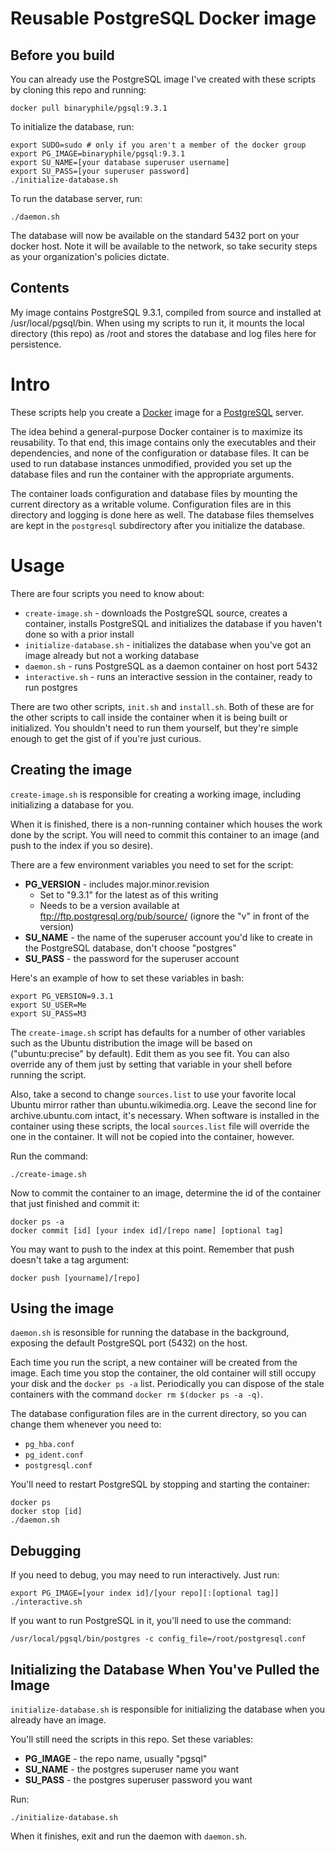 # Reusable PostgreSQL Docker image

## Before you build

You can already use the PostgreSQL image I've created with these scripts
by cloning this repo and running:

    docker pull binaryphile/pgsql:9.3.1

To initialize the database, run:

    export SUDO=sudo # only if you aren't a member of the docker group
    export PG_IMAGE=binaryphile/pgsql:9.3.1
    export SU_NAME=[your database superuser username]
    export SU_PASS=[your superuser password]
    ./initialize-database.sh

To run the database server, run:

    ./daemon.sh

The database will now be available on the standard 5432 port on your
docker host.  Note it will be available to the network, so take security
steps as your organization's policies dictate.

## Contents

My image contains PostgreSQL 9.3.1, compiled from source and installed
at /usr/local/pgsql/bin.  When using my scripts to run it, it mounts the
local directory (this repo) as /root and stores the database and log
files here for persistence.

# Intro

These scripts help you create a [Docker] image for a [PostgreSQL]
server.

The idea behind a general-purpose Docker container is to maximize its
reusability.  To that end, this image contains only the executables and
their dependencies, and none of the configuration or database files.  It
can be used to run database instances unmodified, provided you set up
the database files and run the container with the appropriate arguments.

The container loads configuration and database files by mounting the
current directory as a writable volume.  Configuration files are in this
directory and logging is done here as well.  The database files
themselves are kept in the `postgresql` subdirectory after you
initialize the database.

# Usage

There are four scripts you need to know about:

- `create-image.sh` - downloads the PostgreSQL source, creates a
container, installs PostgreSQL and initializes the database if you
haven't done so with a prior install
- `initialize-database.sh` - initializes the database when you've got an
image already but not a working database
- `daemon.sh` - runs PostgreSQL as a daemon container on host port 5432
- `interactive.sh` - runs an interactive session in the container, ready
to run postgres

There are two other scripts, `init.sh` and `install.sh`.  Both of these
are for the other scripts to call inside the container when it is being
built or initialized.  You shouldn't need to run them yourself, but
they're simple enough to get the gist of if you're just curious.

## Creating the image

`create-image.sh` is responsible for creating a working image, including
initializing a database for you.

When it is finished, there is a non-running container which houses the
work done by the script.  You will need to commit this container to an
image (and push to the index if you so desire).

There are a few environment variables you need to set for the script:

- **PG_VERSION** - includes major.minor.revision
  - Set to "9.3.1" for the latest as of this writing
  - Needs to be a version available at
  ftp://ftp.postgresql.org/pub/source/ (ignore the "v" in front of the
  version)
- **SU_NAME** - the name of the superuser account you'd like to create
in the PostgreSQL database, don't choose "postgres"
- **SU_PASS** - the password for the superuser account

Here's an example of how to set these variables in bash:

    export PG_VERSION=9.3.1
    export SU_USER=Me
    export SU_PASS=M3

The `create-image.sh` script has defaults for a number of other
variables such as the Ubuntu distribution the image will be based on
("ubuntu:precise" by default).  Edit them as you see fit.  You can also
override any of them just by setting that variable in your shell before
running the script.

Also, take a second to change `sources.list` to use your favorite local
Ubuntu mirror rather than ubuntu.wikimedia.org.  Leave the second line
for archive.ubuntu.com intact, it's necessary.  When software is
installed in the container using these scripts, the local `sources.list`
file will override the one in the container.  It will not be copied into
the container, however.

Run the command:

    ./create-image.sh

Now to commit the container to an image, determine the id of the
container that just finished and commit it:

    docker ps -a
    docker commit [id] [your index id]/[repo name] [optional tag]

You may want to push to the index at this point.  Remember that push
doesn't take a tag argument:

    docker push [yourname]/[repo]

## Using the image

`daemon.sh` is resonsible for running the database in the background,
exposing the default PostgreSQL port (5432) on the host.

Each time you run the script, a new container will be created from the
image.  Each time you stop the container, the old container will still
occupy your disk and the `docker ps -a` list.  Periodically you can
dispose of the stale containers with the command `docker rm $(docker ps
-a -q)`.

The database configuration files are in the current directory, so you
can change them whenever you need to:

- `pg_hba.conf`
- `pg_ident.conf`
- `postgresql.conf`

You'll need to restart PostgreSQL by stopping and starting the
container:

    docker ps
    docker stop [id]
    ./daemon.sh

## Debugging

If you need to debug, you may need to run interactively.  Just run:

    export PG_IMAGE=[your index id]/[your repo][:[optional tag]]
    ./interactive.sh

If you want to run PostgreSQL in it, you'll need to use the command:

    /usr/local/pgsql/bin/postgres -c config_file=/root/postgresql.conf

## Initializing the Database When You've Pulled the Image

`initialize-database.sh` is responsible for initializing the database
when you already have an image.

You'll still need the scripts in this repo.  Set these variables:

- **PG_IMAGE** - the repo name, usually "pgsql"
- **SU_NAME** - the postgres superuser name you want
- **SU_PASS** - the postgres superuser password you want

Run:

    ./initialize-database.sh

When it finishes, exit and run the daemon with `daemon.sh`.

[Docker]: http://docker.io/
[PostgreSQL]: http://www.postgresql.org/
